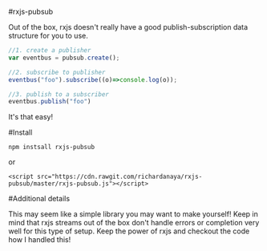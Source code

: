 #rxjs-pubsub

Out of the box, rxjs doesn't really have a good publish-subscription data structure for you to use.

```javascript
//1. create a publisher
var eventbus = pubsub.create();

//2. subscribe to publisher
eventbus("foo").subscribe((o)=>console.log(o));

//3. publish to a subscriber
eventbus.publish("foo")
```

It's that easy!

#Install

```
npm instsall rxjs-pubsub
```

or

```
<script src="https://cdn.rawgit.com/richardanaya/rxjs-pubsub/master/rxjs-pubsub.js"></script>
```

#Additional details

This may seem like a simple library you may want to make yourself! Keep in mind that rxjs streams out of the box don't handle errors or completion very well for this type of setup. Keep the power of rxjs and checkout the code how I handled this!
